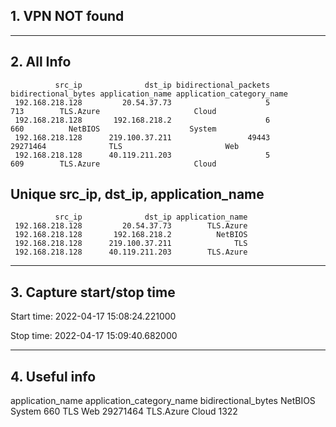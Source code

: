 ## 1. VPN NOT found
---
## 2. All Info
              src_ip              dst_ip bidirectional_packets bidirectional_bytes application_name application_category_name
     192.168.218.128         20.54.37.73                     5                 713        TLS.Azure                     Cloud
     192.168.218.128       192.168.218.2                     6                 660          NetBIOS                    System
     192.168.218.128      219.100.37.211                 49443            29271464              TLS                       Web
     192.168.218.128      40.119.211.203                     5                 609        TLS.Azure                     Cloud
## Unique src_ip, dst_ip, application_name
              src_ip              dst_ip application_name
     192.168.218.128         20.54.37.73        TLS.Azure
     192.168.218.128       192.168.218.2          NetBIOS
     192.168.218.128      219.100.37.211              TLS
     192.168.218.128      40.119.211.203        TLS.Azure
---
## 3. Capture start/stop time

 Start time: 2022-04-17 15:08:24.221000

 Stop time: 2022-04-17 15:09:40.682000

---
## 4. Useful info

application_name application_category_name bidirectional_bytes
         NetBIOS                    System                 660
             TLS                       Web            29271464
       TLS.Azure                     Cloud                1322